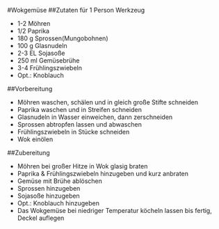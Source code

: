 #Wokgemüse##Zutaten für 1 Person	Werkzeug- 1-2 Möhren- 1/2 Paprika- 180 g Sprossen(Mungobohnen)- 100 g Glasnudeln- 2-3 EL Sojasoße- 250 ml Gemüsebrühe- 3-4 Frühlingszwiebeln- Opt.: Knoblauch
##Vorbereitung- Möhren waschen, schälen und in gleich große Stifte schneiden- Paprika waschen und in Streifen schneiden- Glasnudeln in Wasser einweichen, dann zerschneiden- Sprossen abtropfen lassen und abwaschen- Frühlingszwiebeln in Stücke schneiden- Wok einölen##Zubereitung- Möhren bei großer Hitze in Wok glasig braten- Paprika & Frühlingszwiebeln hinzugeben und kurz anbraten- Gemüse mit Brühe ablöschen- Sprossen hinzugeben- Sojasoße hinzugeben- Opt.: Knoblauch hinzugeben- Das Wokgemüse bei niedriger Temperatur köcheln lassen bis fertig, Deckel auflegen